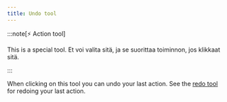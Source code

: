```yaml
---
title: Undo tool
---
```


:::note[⚡ Action tool]

This is a special tool.
Et voi valita sitä, ja se suorittaa toiminnon, jos klikkaat sitä.

:::

When clicking on this tool you can undo your last action.
See the [redo tool](../redo) for redoing your last action.
